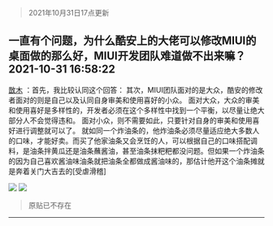 > 2021年10月31日17点更新
<link rel="stylesheet" href="https://cdn.jsdelivr.net/gh/taotie6/sampleJSON@main/css/photo_show.css">
<meta name="referrer" content="no-referrer" />


 ## 一直有个问题，为什么酷安上的大佬可以修改MIUI的桌面做的那么好，MIUI开发团队难道做不出来嘛？ 2021-10-31 16:58:22

 [㪚木](https://www.coolapk.com/feed/31099889?shareKey=ZmNlODMxYWQ3ZDUxNjE3ZTVhYjE~) ：首先，我比较认同这个回答：
其次，MIUI团队面对的是大众，酷安的修改者面对的则是自己以及认同自身审美和使用喜好的小众。
面对大众，大众的审美和使用喜好是多样性的，开发者必须在这个多样性中找到一个平衡，以尽量让绝大部分人不会觉得违和。
面对小众，则不需要如此<!--break-->，只要针对自身的审美和使用喜好进行调整就可以了。
就如同一个炸油条的，他炸油条必须尽量适应绝大多数人的口味，才能好卖。而买了他家油条又会烹饪的人，可以根据自己的口味搭配调料，是油条拌黄瓜还是油条蘸酱油，甚至油条抹粑粑都没问题。但如果一个炸油条的因为自己喜欢酱油味油条就把油条全都做成酱油味的，那估计他开这个油条摊就是奔着关门大吉去的[受虐滑稽] 

<div class="album">
<img class="img-item" src="http://image.coolapk.com/feed/2021/1031/16/1081091_b551fe47_0701_6296@1080x626.png" />
<img class="img-item" src="http://image.coolapk.com/feed/2019/0507/23/1081091_4586_1095@230x167.gif" />
</div>

> 原贴已不存在 

 ------- 

